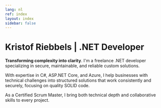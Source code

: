 ```yaml
---
lang: nl
ref: index
layout: index
sidebar: false
---
```


# Kristof Riebbels | .NET Developer

**Transforming complexity into clarity**. I'm a freelance .NET developer specializing in secure, maintainable, and reliable custom solutions.

With expertise in C#, ASP.NET Core, and Azure, I help businesses with technical challenges into structured solutions that work consistently and securely, focusing on quality SOLID code.

As a Certified Scrum Master, I bring both technical depth and collaborative skills to every project.

